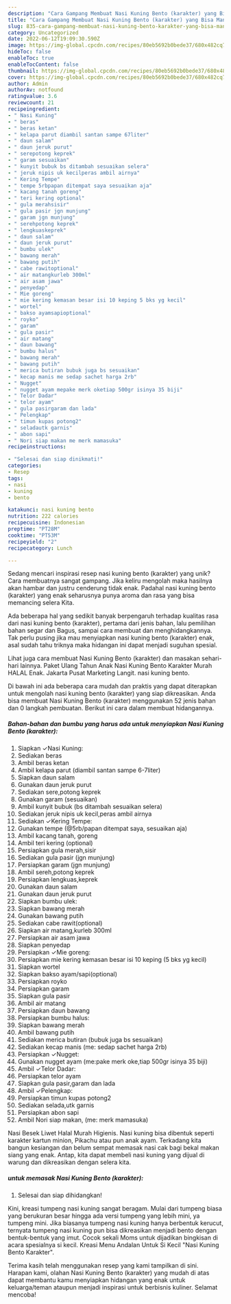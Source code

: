 ```yaml
---
description: "Cara Gampang Membuat Nasi Kuning Bento (karakter) yang Bisa Manjain Lidah"
title: "Cara Gampang Membuat Nasi Kuning Bento (karakter) yang Bisa Manjain Lidah"
slug: 835-cara-gampang-membuat-nasi-kuning-bento-karakter-yang-bisa-manjain-lidah
category: Uncategorized
date: 2022-06-12T19:09:30.590Z
image: https://img-global.cpcdn.com/recipes/80eb5692b0bede37/680x482cq70/nasi-kuning-bento-karakter-foto-resep-utama.jpg
hideToc: false
enableToc: true
enableTocContent: false
thumbnail: https://img-global.cpcdn.com/recipes/80eb5692b0bede37/680x482cq70/nasi-kuning-bento-karakter-foto-resep-utama.jpg
cover: https://img-global.cpcdn.com/recipes/80eb5692b0bede37/680x482cq70/nasi-kuning-bento-karakter-foto-resep-utama.jpg
author: Admin
authorAv: notfound
ratingvalue: 3.6
reviewcount: 21
recipeingredient:
- " Nasi Kuning"
- " beras"
- " beras ketan"
- " kelapa parut diambil santan sampe 67liter"
- " daun salam"
- " daun jeruk purut"
- " serepotong keprek"
- " garam sesuaikan"
- " kunyit bubuk bs ditambah sesuaikan selera"
- " jeruk nipis uk kecilperas ambil airnya"
- " Kering Tempe"
- " tempe 5rbpapan ditempat saya sesuaikan aja"
- " kacang tanah goreng"
- " teri kering optional"
- " gula merahsisir"
- " gula pasir jgn munjung"
- " garam jgn munjung"
- " serehpotong keprek"
- " lengkuaskeprek"
- " daun salam"
- " daun jeruk purut"
- " bumbu ulek"
- " bawang merah"
- " bawang putih"
- " cabe rawitoptional"
- " air matangkurleb 300ml"
- " air asam jawa"
- " penyedap"
- " Mie goreng"
- " mie kering kemasan besar isi 10 keping 5 bks yg kecil"
- " wortel"
- " bakso ayamsapioptional"
- " royko"
- " garam"
- " gula pasir"
- " air matang"
- " daun bawang"
- " bumbu halus"
- " bawang merah"
- " bawang putih"
- " merica butiran bubuk juga bs sesuaikan"
- " kecap manis me sedap sachet harga 2rb"
- " Nugget"
- " nugget ayam mepake merk oketiap 500gr isinya 35 biji"
- " Telor Dadar"
- " telor ayam"
- " gula pasirgaram dan lada"
- " Pelengkap"
- " timun kupas potong2"
- " seladautk garnis"
- " abon sapi"
- " Nori siap makan me merk mamasuka"
recipeinstructions:

- "Selesai dan siap dinikmati!"
categories:
- Resep
tags:
- nasi
- kuning
- bento

katakunci: nasi kuning bento 
nutrition: 222 calories
recipecuisine: Indonesian
preptime: "PT28M"
cooktime: "PT53M"
recipeyield: "2"
recipecategory: Lunch

---
```





Sedang mencari inspirasi resep nasi kuning bento (karakter) yang unik? Cara membuatnya sangat gampang. Jika keliru mengolah maka hasilnya akan hambar dan justru cenderung tidak enak. Padahal nasi kuning bento (karakter) yang enak seharusnya punya aroma dan rasa yang bisa memancing selera Kita.





Ada beberapa hal yang sedikit banyak berpengaruh terhadap kualitas rasa dari nasi kuning bento (karakter), pertama dari jenis bahan, lalu pemilihan bahan segar dan Bagus, sampai cara membuat dan menghidangkannya. Tak perlu pusing jika mau menyiapkan nasi kuning bento (karakter) enak,      asal sudah tahu triknya maka hidangan ini dapat menjadi suguhan spesial.














Lihat juga cara membuat Nasi Kuning Bento (karakter) dan masakan sehari-hari lainnya. Paket Ulang Tahun Anak Nasi Kuning Bento Karakter Murah HALAL Enak. Jakarta Pusat Marketing Langit. nasi kuning bento.






Di bawah ini ada beberapa cara mudah dan praktis yang dapat diterapkan untuk mengolah nasi kuning bento (karakter) yang siap dikreasikan. Anda bisa membuat Nasi Kuning Bento (karakter) menggunakan 52 jenis bahan dan 0 langkah pembuatan. Berikut ini cara dalam membuat hidangannya.

<!--inarticleads1-->

##### Bahan-bahan dan bumbu yang harus ada untuk menyiapkan Nasi Kuning Bento (karakter):

1. Siapkan  ✓Nasi Kuning:
1. Sediakan  beras
1. Ambil  beras ketan
1. Ambil  kelapa parut (diambil santan sampe 6-7liter)
1. Siapkan  daun salam
1. Gunakan  daun jeruk purut
1. Sediakan  sere,potong keprek
1. Gunakan  garam (sesuaikan)
1. Ambil  kunyit bubuk (bs ditambah sesuaikan selera)
1. Sediakan  jeruk nipis uk kecil,peras ambil airnya
1. Sediakan  ✓Kering Tempe:
1. Gunakan  tempe (@5rb/papan ditempat saya, sesuaikan aja)
1. Ambil  kacang tanah, goreng
1. Ambil  teri kering (optional)
1. Persiapkan  gula merah,sisir
1. Sediakan  gula pasir (jgn munjung)
1. Persiapkan  garam (jgn munjung)
1. Ambil  sereh,potong keprek
1. Persiapkan  lengkuas,keprek
1. Gunakan  daun salam
1. Gunakan  daun jeruk purut
1. Siapkan  bumbu ulek:
1. Siapkan  bawang merah
1. Gunakan  bawang putih
1. Sediakan  cabe rawit(optional)
1. Siapkan  air matang,kurleb 300ml
1. Persiapkan  air asam jawa
1. Siapkan  penyedap
1. Persiapkan  ✓Mie goreng:
1. Persiapkan  mie kering kemasan besar isi 10 keping (5 bks yg kecil)
1. Siapkan  wortel
1. Siapkan  bakso ayam/sapi(optional)
1. Persiapkan  royko
1. Persiapkan  garam
1. Siapkan  gula pasir
1. Ambil  air matang
1. Persiapkan  daun bawang
1. Persiapkan  bumbu halus:
1. Siapkan  bawang merah
1. Ambil  bawang putih
1. Sediakan  merica butiran (bubuk juga bs sesuaikan)
1. Sediakan  kecap manis (me: sedap sachet harga 2rb)
1. Persiapkan  ✓Nugget:
1. Gunakan  nugget ayam (me:pake merk oke,tiap 500gr isinya 35 biji)
1. Ambil  ✓Telor Dadar:
1. Persiapkan  telor ayam
1. Siapkan  gula pasir,garam dan lada
1. Ambil  ✓Pelengkap:
1. Persiapkan  timun kupas potong2
1. Sediakan  selada,utk garnis
1. Persiapkan  abon sapi
1. Ambil  Nori siap makan, (me: merk mamasuka)


Nasi Besek Liwet Halal Murah Higienis. Nasi kuning bisa dibentuk seperti karakter kartun minion, Pikachu atau pun anak ayam. Terkadang kita bangun kesiangan dan belum sempat memasak nasi cak bagi bekal makan siang yang enak. Antap, kita dapat membeli nasi kuning yang dijual di warung dan dikreasikan dengan selera kita. 

<!--inarticleads2-->

#####  untuk memasak Nasi Kuning Bento (karakter):


1. Selesai dan siap dihidangkan!

Kini, kreasi tumpeng nasi kuning sangat beragam. Mulai dari tumpeng biasa yang berukuran besar hingga ada versi tumpeng yang lebih mini, ya tumpeng mini. Jika biasanya tumpeng nasi kuning hanya berbentuk kerucut, ternyata tumpeng nasi kuning pun bisa dikreasikan menjadi bento dengan bentuk-bentuk yang imut. Cocok sekali Moms untuk dijadikan bingkisan di acara spesialnya si kecil. Kreasi Menu Andalan Untuk Si Kecil &#34;Nasi Kuning Bento Karakter&#34;. 

Terima kasih telah menggunakan resep yang kami tampilkan di sini. Harapan kami, olahan Nasi Kuning Bento (karakter) yang mudah di atas dapat membantu kamu menyiapkan hidangan yang enak untuk keluarga/teman ataupun menjadi inspirasi untuk berbisnis kuliner. Selamat mencoba!
